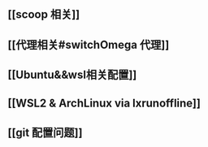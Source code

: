 
## [[scoop 相关]]

## [[代理相关#switchOmega 代理]]

## [[Ubuntu&&wsl相关配置]]

## [[WSL2 & ArchLinux via lxrunoffline]]

## [[git 配置问题]]

